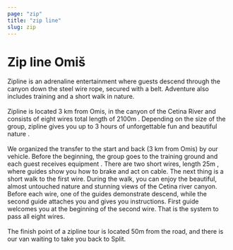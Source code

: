 ```yaml
---
page: "zip"
title: "zip line"
slug: zip
---
```


# Zip line Omiš

Zipline is an adrenaline entertainment where guests descend through the canyon down the steel wire rope, secured with a belt. Adventure also includes training and a short walk in nature.
<br /> <br /> 
Zipline is located 3 km from Omis, in the canyon of the Cetina River and consists of eight wires total length of 2100m . Depending on the size of the group, zipline gives you up to 3 hours of unforgettable fun and beautiful nature .
<br /> <br /> 
We organized the transfer to the start and back (3 km from Omis) by our vehicle. Before the beginning, the group goes to the training ground and each guest receives equipment . There are two short wires, length 25m , where guides show you how to brake and act on cable. The next thing is a short walk to the first wire. During the walk, you can enjoy the beautiful, almost untouched nature and stunning views of the Cetina river canyon. Before each wire, one of the guides demonstrate descend, while the second guide attaches you and gives you instructions. First guide welcomes you at the beginning of the second wire. That is the system to pass all eight wires.
<br /> <br /> 
The finish point of a zipline tour is located 50m from the road, and there is our van waiting to take you back to Split.